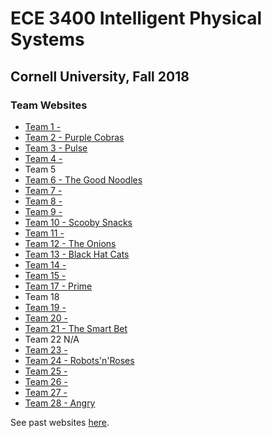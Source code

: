 # ECE 3400 Intelligent Physical Systems

## Cornell University, Fall 2018

### Team Websites

* [Team 1 - ](https://pages.github.coecis.cornell.edu/mb2372/ece-3400-team1/)
* [Team 2 - Purple Cobras](https://pages.github.coecis.cornell.edu/PurpleCobras/PurpleCobras/)
* [Team 3 - Pulse](https://pulse-3400.github.io/)
* [Team 4 - ](https://pages.github.coecis.cornell.edu/jh2232/3400/index.html)
* Team 5
* [Team 6 - The Good Noodles](https://pdr64.github.io/six_squids/)
* [Team 7 -](https://pages.github.coecis.cornell.edu/ECE-3400-Team-7/ECE-3400-Fall-2018/)
* [Team 8 -](https://pages.github.coecis.cornell.edu/bh377/ece3400/)
* [Team 9 -](https://pages.github.coecis.cornell.edu/teamnine/website/)
* [Team 10 - Scooby Snacks](https://pages.github.coecis.cornell.edu/jdg272/ScoobySnacks/)
* [Team 11 -](https://ece3400team11.github.io/)
* [Team 12 - The Onions](https://pages.github.coecis.cornell.edu/pac256/Team-12/index.html)
* [Team 13 - Black Hat Cats](https://yanray.github.io/Black_Hat_Cats/)
* [Team 14 -](https://ece3400-team14.github.io/Team-14-Website/)
* [Team 15 -](https://gururajbhupal.github.io/ECE3400-Team15/)
* [Team 17 - Prime](https://3400-17.github.io/Team-17-Prime/)
* Team 18
* [Team 19 -](https://ece3400team19.github.io./)
* [Team 20 -](https://blue9.github.io/ece3400/TeamContract)
* [Team 21 - The Smart Bet](https://ece3400-fa18-group21.github.io/)
* Team 22 N/A
* [Team 23 -](https://ece-3400-group.github.io/)
* [Team 24 - Robots'n'Roses](https://pages.github.coecis.cornell.edu/sh2393/Team24/index.html)
* [Team 25 -](http://ece3400.herokuapp.com/)
* [Team 26 - ](https://sz95.github.io/ECE3400Team26/)
* [Team 27 -](https://rs2353.github.io/team27/)
* [Team 28 - Angry](https://ece3400team28.github.io/website/)


See past websites [here](https://cei-lab.github.io/ece3400-2017/teams.html). 
